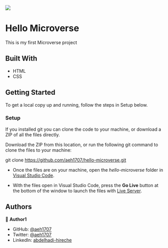 ![](https://img.shields.io/badge/Microverse-blueviolet)

# Hello Microverse

This is my first Microverse project

## Built With

- HTML
- CSS

## Getting Started

To get a local copy up and running, follow the steps in Setup below.

### Setup

If you installed git you can clone the code to your machine, or download a ZIP of all the files directly.

Download the ZIP from this location, or run the following git command to clone the files to your machine:

git clone https://github.com/aeh1707/hello-microverse.git
- Once the files are on your machine, open the _hello-microverse_ folder in [Visual Studio Code](https://code.visualstudio.com/).


- With the files open in Visual Studio Code, press the **Go Live** button at the bottom of the window to launch the files with [Live Server](https://marketplace.visualstudio.com/items?itemName=ritwickdey.LiveServer).

## Authors

👤 **Author1**

- GitHub: [@aeh1707](https://github.com/githubhandle)
- Twitter: [@aeh1707](https://twitter.com/twitterhandle)
- LinkedIn: [abdelhadi-hireche](https://linkedin.com/in/linkedinhandle)